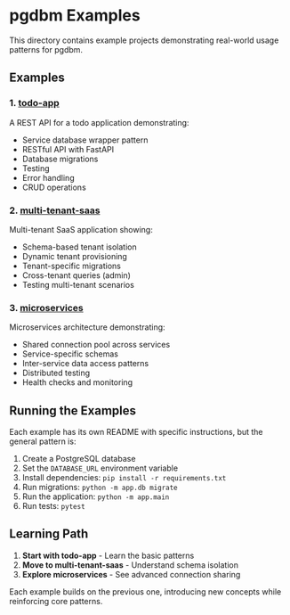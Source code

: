 # pgdbm Examples

This directory contains example projects demonstrating real-world usage patterns for pgdbm.

## Examples

### 1. [todo-app](./todo-app/)
A REST API for a todo application demonstrating:
- Service database wrapper pattern
- RESTful API with FastAPI
- Database migrations
- Testing
- Error handling
- CRUD operations

### 2. [multi-tenant-saas](./multi-tenant-saas/)
Multi-tenant SaaS application showing:
- Schema-based tenant isolation
- Dynamic tenant provisioning
- Tenant-specific migrations
- Cross-tenant queries (admin)
- Testing multi-tenant scenarios

### 3. [microservices](./microservices/)
Microservices architecture demonstrating:
- Shared connection pool across services
- Service-specific schemas
- Inter-service data access patterns
- Distributed testing
- Health checks and monitoring

## Running the Examples

Each example has its own README with specific instructions, but the general pattern is:

1. Create a PostgreSQL database
2. Set the `DATABASE_URL` environment variable
3. Install dependencies: `pip install -r requirements.txt`
4. Run migrations: `python -m app.db migrate`
5. Run the application: `python -m app.main`
6. Run tests: `pytest`

## Learning Path

1. **Start with todo-app** - Learn the basic patterns
2. **Move to multi-tenant-saas** - Understand schema isolation
3. **Explore microservices** - See advanced connection sharing

Each example builds on the previous one, introducing new concepts while reinforcing core patterns.
